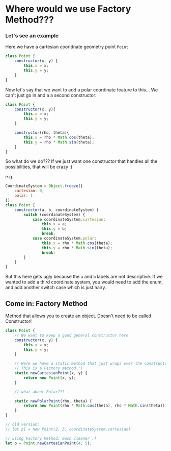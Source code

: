 # Where would we use Factory Method???

### Let's see an example

Here we have a cartesian cooridnate geometry point `Point`

```js
class Point {
    constructor(x, y) {
        this.x = x;
        this.y = y;
    }
}
```

Now let's say that we want to add a polar coordinate feature to this... We can't just go in and a a second constructor:

```js
class Point {
    constructor(x, y){
        this.x = x;
        this.y = y;
    }

    constructor(rho, theta){
        this.x = rho * Math.cos(theta);
        this.y = rho * Math.sin(theta);
    }
}
```

So what do we do??? If we just want one constructor that handles all the possibilities, that will be crazy :(

e.g.

```js
CoordinateSystem = Object.freeze({
    cartesian: 0,
    polar: 1
});
class Point {
    constructor(a, b, coordinateSystem) {
        switch (coordinateSystem) {
            case coordinateSystem.cartesian:
                this.x = a;
                this.y = b;
                break;
            case coordinateSystem.polar:
                this.x = rho * Math.cos(theta);
                this.y = rho * Math.sin(theta);
                break;
        }
    }
}
```

But this here gets ugly because the `a` and `b` labels are not descriptive. If we wanted to add a third coordinate system, you would need to add the enum, and add another switch case which is just hairy.

## Come in: Factory Method

Method that allows you to create an object. Doesn't need to be called Constructor!

```js
class Point {
    // We want to keep a good general constructor here
    constructor(x, y) {
        this.x = x;
        this.y = y;
    }

    // Here we have a static method that just wraps over the constructor method
    // This is a Factory method :)
    static newCartesianPoint(x, y) {
        return new Point(x, y);
    }

    // what about Polar???

    static newPolarPoint(rho, theta) {
        return new Point(rho * Math.cos(theta), rho * Math.sin(theta));
    }
}

// old version:
// let p1 = new Point(2, 3, coordinateSystem.cartesian)

// using Factory Method: much cleaner :)
let p = Point.newCartesianPoint(4, 5);
```
